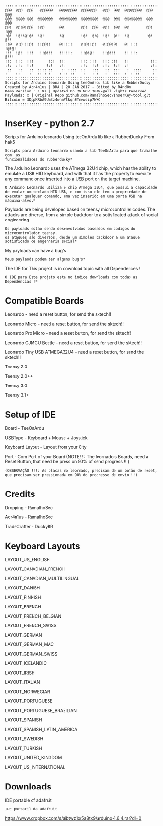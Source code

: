 ```
::::::::::::::::::::::::::::::::::::::::::::::::::::::::::::::::::::::::
@@@  @@@  @@@   @@@@@@   @@@@@@@@  @@@@@@@   @@@  @@@  @@@@@@@@  @@@ @@@
@@@  @@@@ @@@  @@@@@@@   @@@@@@@@  @@@@@@@@  @@@  @@@  @@@@@@@@  @@@ @@@
@@!  @@!@!@@@  !@@       @@!       @@!  @@@  @@!  !@@  @@!       @@! !@@
!@!  !@!!@!@!  !@!       !@!       !@!  @!@  !@!  @!!  !@!       !@! @!!
!!@  @!@ !!@!  !!@@!!    @!!!:!    @!@!!@!   @!@@!@!   @!!!:!     !@!@!
!!!  !@!  !!!   !!@!!!   !!!!!:    !!@!@!    !!@!!!    !!!!!:      @!!!
!!:  !!:  !!!       !:!  !!:       !!: :!!   !!: :!!   !!:         !!:
:!:  :!:  !:!      !:!   :!:       :!:  !:!  :!:  !:!  :!:         :!:
 ::   ::   ::  :::: ::    :: ::::  ::   :::   ::  :::   :: ::::     ::
:    ::    :   :: : :    : :: ::    :   : :   :   :::  : :: ::      :
::::::::::::::::::::::::::::::::::::::::::::::::::::::::::::::::::::::::
Scripts for Arduino leonardo Using teeOnArdu lib like a RubberDucky
Created by Acr4n1us | BRA | 20 JAN 2017 - Edited by R4nd0m
Demo Version : 1.9a | Updated On 29 NOV 2018-@All Rights Reserved
Payloads: x | Original Repo github.com/RamalhoSec/InserKey-tool.git
Bitcoin = 3DppKRbA9Um3z4wnmVtkqnETnvwsip7WkC
::::::::::::::::::::::::::::::::::::::::::::::::::::::::::::::::::::::::
```

# InserKey - python 2.7

Scripts for Arduino leonardo Using teeOnArdu lib like a RubberDucky From hak5
```
Scripts para Arduino leonardo usando a lib TeeOnArdu para que trabalhe com  as
funcionalidades do rubberducky*
```
The Arduino Leonardo uses the ATmega 32U4 chip, which has the ability to emulate a USB HID keyboard, and with that it has the property to execute any command once inserted into a USB port on the target machine.
```
O Arduino Leonardo utiliza o chip ATmega 32U4, que possui a capacidade de emular um teclado HID USB, e com isso ele tem a propriedade de executar qualquer comando, uma vez inserido em uma porta USB na máquina-alvo.*
```
Payloads are being developed based on teensy microcontroller codes.
The attacks are diverse, from a simple backdoor to a sotisficated attack of social engineering
```
Os payloads estão sendo desenvolvidos baseados em codigos do microcontrolador teensy.
os ataques são diversos, desde um simples backdoor a um ataque sotisficado de engenharia social*
```
My payloads can have a bug's
```
Meus paylaods podem ter alguns bug's*
```
The IDE for This project is in download topic with all Dependences !
```
O IDE para Este projeto está no indice downloads com todas as Dependências !*
```

# Compatible Boards

Leonardo - need a reset button, for send the sktech!!

Leonardo Micro - need a reset button, for send the sktech!!

Leonardo Pro Micro - need a reset button, for send the sktech!!

Leonardo CJMCU Beetle - need a reset button, for send the sktech!!

Leonardo Tiny USB ATMEGA32U4 - need a reset button, for send the sktech!!

Teensy 2.0

Teensy 2.0++

Teensy 3.0

Teensy 3.1+

# Setup of IDE

Board -  TeeOnArdu

USBType - Keyboard + Mouse + Joystick

Keyboard Layout - Layout from your City

Port - Com Port of your Board
(NOTE!!! : The leornado's Boards, need a Reset Button, that need be press on 90% of send progress !! )
```
(OBSERVAÇÃO !!!: As placas do leornado, precisam de um botão de reset, que precisam ser pressionada em 90% do progresso de envio !!)
```
# Credits

Dropping - RamalhoSec

Acr4n1us - RamalhoSec

TradeCrafter - DuckyBR


# Keyboard Layouts

LAYOUT_US_ENGLISH

LAYOUT_CANADIAN_FRENCH

LAYOUT_CANADIAN_MULTILINGUAL

LAYOUT_DANISH

LAYOUT_FINNISH

LAYOUT_FRENCH

LAYOUT_FRENCH_BELGIAN

LAYOUT_FRENCH_SWISS

LAYOUT_GERMAN

LAYOUT_GERMAN_MAC

LAYOUT_GERMAN_SWISS

LAYOUT_ICELANDIC

LAYOUT_IRISH

LAYOUT_ITALIAN

LAYOUT_NORWEGIAN

LAYOUT_PORTUGUESE

LAYOUT_PORTUGUESE_BRAZILIAN

LAYOUT_SPANISH

LAYOUT_SPANISH_LATIN_AMERICA

LAYOUT_SWEDISH

LAYOUT_TURKISH

LAYOUT_UNITED_KINGDOM

LAYOUT_US_INTERNATIONAL

# Downloads
IDE portable of adafruit
```
IDE portatil da adafruit
```
https://www.dropbox.com/s/aibtwz1xr5a8tx9/arduino-1.6.4.rar?dl=0
